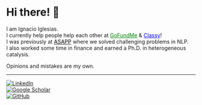 # Hi there! 👋   
I am Ignacio Iglesias.  
I currently help people help each other at <a href="https://www.gofundme.com/" style="color: green;">GoFundMe</a> & <a href="https://www.classy.org/" style="color: blue;">Classy</a>!  
I was previously at <a href="https://www.asapp.com/" style="color: black;">ASAPP</a> where we solved challenging problems in NLP.  
I also worked some time in finance and earned a Ph.D. in heterogeneous catalysis.

Opinions and mistakes are my own.

---

<a href="https://www.linkedin.com/in/ignacio-iglesias/">
  <img src="https://img.shields.io/badge/-LinkedIn-blue?style=flat&logo=linkedin&logoColor=white" alt="LinkedIn">
</a> <br>
<a href="https://scholar.google.com/citations?user=MwmfdcQAAAAJ&hl=es&oi=ao">
  <img src="https://img.shields.io/badge/-Google%20Scholar-red?style=flat&logo=google-scholar&logoColor=white" alt="Google Scholar">
</a> <br>
<a href="https://github.com/iglesiasignacio">
  <img src="https://img.shields.io/badge/-GitHub-black?style=flat&logo=github&logoColor=white" alt="GitHub">
</a>
